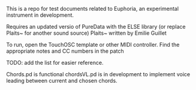 This is a repo for test documents related to Euphoria, an experimental instrument in development. 

Requires an updated versio of PureData with the ELSE library (or replace Plaits~ for another sound source)
Plaits~ written by Emilie Guillet
 
To run, open the TouchOSC template or other MIDI controller. 
Find the appropriate notes and CC numbers in the patch

TODO: add the list for easier reference. 

Chords.pd is functional 
chordsVL.pd is in development to implement voice leading between current and chosen chords.


